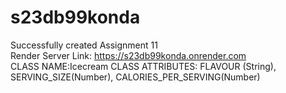 # s23db99konda
Successfully created Assignment 11 <br>
Render Server Link: https://s23db99konda.onrender.com <br>
CLASS NAME:Icecream
CLASS ATTRIBUTES: FLAVOUR (String), SERVING_SIZE(Number), CALORIES_PER_SERVING(Number)